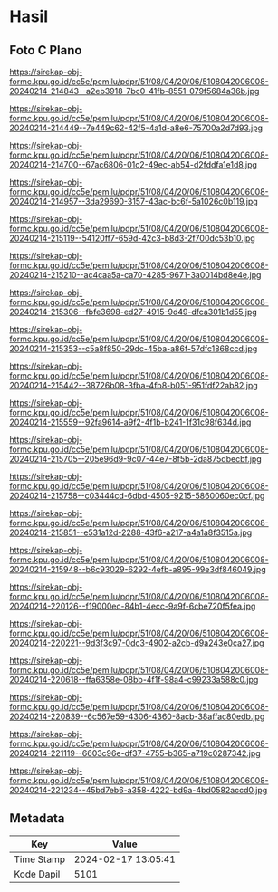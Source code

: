 # Hasil

## Foto C Plano

https://sirekap-obj-formc.kpu.go.id/cc5e/pemilu/pdpr/51/08/04/20/06/5108042006008-20240214-214843--a2eb3918-7bc0-41fb-8551-079f5684a36b.jpg

https://sirekap-obj-formc.kpu.go.id/cc5e/pemilu/pdpr/51/08/04/20/06/5108042006008-20240214-214449--7e449c62-42f5-4a1d-a8e6-75700a2d7d93.jpg

https://sirekap-obj-formc.kpu.go.id/cc5e/pemilu/pdpr/51/08/04/20/06/5108042006008-20240214-214700--67ac6806-01c2-49ec-ab54-d2fddfa1e1d8.jpg

https://sirekap-obj-formc.kpu.go.id/cc5e/pemilu/pdpr/51/08/04/20/06/5108042006008-20240214-214957--3da29690-3157-43ac-bc6f-5a1026c0b119.jpg

https://sirekap-obj-formc.kpu.go.id/cc5e/pemilu/pdpr/51/08/04/20/06/5108042006008-20240214-215119--54120ff7-659d-42c3-b8d3-2f700dc53b10.jpg

https://sirekap-obj-formc.kpu.go.id/cc5e/pemilu/pdpr/51/08/04/20/06/5108042006008-20240214-215210--ac4caa5a-ca70-4285-9671-3a0014bd8e4e.jpg

https://sirekap-obj-formc.kpu.go.id/cc5e/pemilu/pdpr/51/08/04/20/06/5108042006008-20240214-215306--fbfe3698-ed27-4915-9d49-dfca301b1d55.jpg

https://sirekap-obj-formc.kpu.go.id/cc5e/pemilu/pdpr/51/08/04/20/06/5108042006008-20240214-215353--c5a8f850-29dc-45ba-a86f-57dfc1868ccd.jpg

https://sirekap-obj-formc.kpu.go.id/cc5e/pemilu/pdpr/51/08/04/20/06/5108042006008-20240214-215442--38726b08-3fba-4fb8-b051-951fdf22ab82.jpg

https://sirekap-obj-formc.kpu.go.id/cc5e/pemilu/pdpr/51/08/04/20/06/5108042006008-20240214-215559--92fa9614-a9f2-4f1b-b241-1f31c98f634d.jpg

https://sirekap-obj-formc.kpu.go.id/cc5e/pemilu/pdpr/51/08/04/20/06/5108042006008-20240214-215705--205e96d9-9c07-44e7-8f5b-2da875dbecbf.jpg

https://sirekap-obj-formc.kpu.go.id/cc5e/pemilu/pdpr/51/08/04/20/06/5108042006008-20240214-215758--c03444cd-6dbd-4505-9215-5860060ec0cf.jpg

https://sirekap-obj-formc.kpu.go.id/cc5e/pemilu/pdpr/51/08/04/20/06/5108042006008-20240214-215851--e531a12d-2288-43f6-a217-a4a1a8f3515a.jpg

https://sirekap-obj-formc.kpu.go.id/cc5e/pemilu/pdpr/51/08/04/20/06/5108042006008-20240214-215948--b6c93029-6292-4efb-a895-99e3df846049.jpg

https://sirekap-obj-formc.kpu.go.id/cc5e/pemilu/pdpr/51/08/04/20/06/5108042006008-20240214-220126--f19000ec-84b1-4ecc-9a9f-6cbe720f5fea.jpg

https://sirekap-obj-formc.kpu.go.id/cc5e/pemilu/pdpr/51/08/04/20/06/5108042006008-20240214-220221--9d3f3c97-0dc3-4902-a2cb-d9a243e0ca27.jpg

https://sirekap-obj-formc.kpu.go.id/cc5e/pemilu/pdpr/51/08/04/20/06/5108042006008-20240214-220618--ffa6358e-08bb-4f1f-98a4-c99233a588c0.jpg

https://sirekap-obj-formc.kpu.go.id/cc5e/pemilu/pdpr/51/08/04/20/06/5108042006008-20240214-220839--6c567e59-4306-4360-8acb-38affac80edb.jpg

https://sirekap-obj-formc.kpu.go.id/cc5e/pemilu/pdpr/51/08/04/20/06/5108042006008-20240214-221119--6603c96e-df37-4755-b365-a719c0287342.jpg

https://sirekap-obj-formc.kpu.go.id/cc5e/pemilu/pdpr/51/08/04/20/06/5108042006008-20240214-221234--45bd7eb6-a358-4222-bd9a-4bd0582accd0.jpg


## Metadata

| Key        | Value               |
| ---------- | ------------------- |
| Time Stamp | 2024-02-17 13:05:41 |
| Kode Dapil | 5101                |



